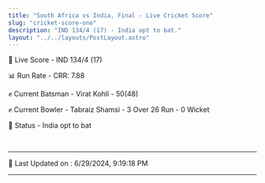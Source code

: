 ```yaml
---
title: "South Africa vs India, Final - Live Cricket Score"
slug: "cricket-score-one"
description: "IND 134/4 (17) - India opt to bat."
layout: "../../layouts/PostLayout.astro"
---
```


🔴 Live Score - IND 134/4 (17)  

📊 Run Rate - CRR: 7.88  

✊ Current Batsman - Virat Kohli - 50(48)  

✊ Current Bowler - Tabraiz Shamsi - 3 Over 26 Run - 0 Wicket  

📑 Status - India opt to bat

<br />

***

📝 Last Updated on : 6/29/2024, 9:19:18 PM

***

